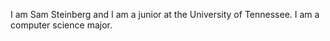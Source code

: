 I am Sam Steinberg and I am a junior at the University of Tennessee. I am a computer science major.
